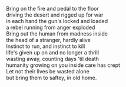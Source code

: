Bring on the fire and pedal to the floor  
driving the desert and rigged up for war   
in each hand the gun's locked and loaded  
a rebel running from anger exploded  
Bring out the human from madness inside  
the head of a stranger, hardly alive  
Instinct to run, and instinct to kill  
life's given up on and no longer a thrill  
wasting away, counting days 'til death  
humanity growing on you inside care has crept  
Let not their lives be wasted alone  
but bring them to saftey, in old home.  
